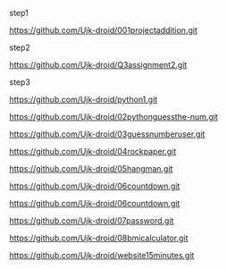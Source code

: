 step1

https://github.com/Ujk-droid/001projectaddition.git

step2

https://github.com/Ujk-droid/Q3assignment2.git

step3

https://github.com/Ujk-droid/python1.git

https://github.com/Ujk-droid/02pythonguessthe-num.git

https://github.com/Ujk-droid/03guessnumberuser.git

https://github.com/Ujk-droid/04rockpaper.git

https://github.com/Ujk-droid/05hangman.git

https://github.com/Ujk-droid/06countdown.git

https://github.com/Ujk-droid/06countdown.git

https://github.com/Ujk-droid/07password.git

https://github.com/Ujk-droid/08bmicalculator.git

https://github.com/Ujk-droid/website15minutes.git
